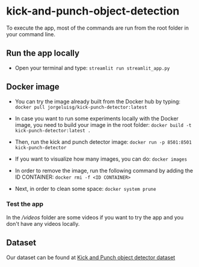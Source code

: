 # kick-and-punch-object-detection

To execute the app, most of the commands are run from the root folder in your command line.

## Run the app locally

- Open your terminal and type:
``streamlit run streamlit_app.py``

## Docker image

- You can try the image already built from the Docker hub by typing:
``docker pull jorgeluisg/kick-punch-detector:latest``
 
- In case you want to run some experiments locally with the Docker image, you need to build your image in the root folder:
``docker build -t kick-punch-detector:latest .``

- Then, run the kick and punch detector image:
``docker run -p 8501:8501 kick-punch-detector``

- If you want to visualize how many images, you can do: ``docker images``

- In order to remove the image, run the following command by adding the ID CONTAINER: ``docker rmi -f <ID CONTAINER>``

- Next, in order to clean some space: ``docker system prune``

### Test the app

In the */videos* folder are some videos if you want to try the app and you don't have any videos locally.

## Dataset

Our dataset can be found at [Kick and Punch object detector dataset](https://universe.roboflow.com/georgebrown/kick-and-punch-object-detection)
